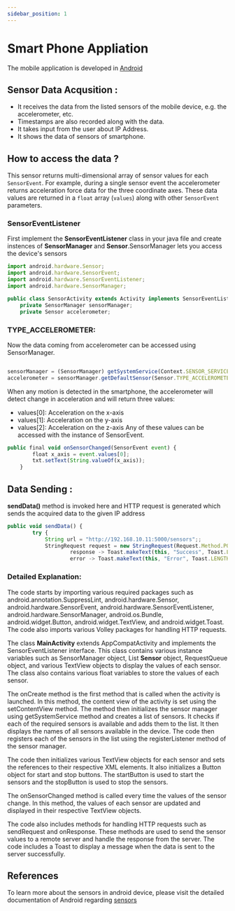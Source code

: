 ```yaml
---
sidebar_position: 1
---
```


# Smart Phone Appliation
The mobile application is developed in [Android](https://developer.android.com/)

## Sensor Data Acqusition :
- It receives the data from the listed sensors of the mobile device, e.g. the accelerometer, etc.
- Timestamps are also recorded along with the data.
- It takes input from the user about IP Address.
- It shows the data of sensors of smartphone. 
## How to access the data ?

This sensor returns multi-dimensional array of sensor values for each `SensorEvent`. For example, during a single sensor event the accelerometer returns acceleration force data for the three coordinate axes. These data values are returned in a `float` array (`values`) along with other `SensorEvent` parameters.


### SensorEventListener
First implement the **SensorEventListener** class in your java file and create instences of **SensorManager** and **Sensor**.SensorManager lets you access the device's sensors


```jsx title="SensorActivity.java" {6,7,8}showLineNumbers
import android.hardware.Sensor;
import android.hardware.SensorEvent;
import android.hardware.SensorEventListener;
import android.hardware.SensorManager;

public class SensorActivity extends Activity implements SensorEventListener {
    private SensorManager sensorManager;
    private Sensor accelerometer;

```
### TYPE_ACCELEROMETER:
Now the data coming from accelerometer can be accessed using SensorManager.
```jsx title="SensorActivity.java"

sensorManager = (SensorManager) getSystemService(Context.SENSOR_SERVICE);
accelerometer = sensorManager.getDefaultSensor(Sensor.TYPE_ACCELEROMETER);

```

When any motion is detected in the smartphone, the accelerometer will detect change in acceleration and will return three values:
- values[0]: Acceleration on the x-axis
- values[1]: Acceleration on the y-axis
- values[2]: Acceleration on the z-axis
Any of these values can be accessed with the instance of SensorEvent.

```jsx title="SensorActivity.java"
public final void onSensorChanged(SensorEvent event) {
        float x_axis = event.values[0];
        txt.setText(String.valueOf(x_axis));
    }

```
## Data Sending :
**sendData()** method is invoked here and HTTP request is generated which sends the acquired data to the given IP address

``` jsx title="SensorActivity.java" showLineNumbers
public void sendData() {
        try {
            String url = "http://192.168.10.11:5000/sensors";;
            StringRequest request = new StringRequest(Request.Method.POST,url,
                    response -> Toast.makeText(this, "Success", Toast.LENGTH_SHORT).show(),
                    error -> Toast.makeText(this, "Error", Toast.LENGTH_SHORT).show())
```
 ### Detailed Explanation:
  
The code starts by importing various required packages such as android.annotation.SuppressLint, android.hardware.Sensor, android.hardware.SensorEvent, android.hardware.SensorEventListener, android.hardware.SensorManager, android.os.Bundle, android.widget.Button, android.widget.TextView, and android.widget.Toast. The code also imports various Volley packages for handling HTTP requests.

The class **MainActivity** extends AppCompatActivity and implements the SensorEventListener interface. This class contains various instance variables such as SensorManager object, List **Sensor** object, RequestQueue object, and various TextView objects to display the values of each sensor. The class also contains various float variables to store the values of each sensor.

The onCreate method is the first method that is called when the activity is launched. In this method, the content view of the activity is set using the setContentView method. The method then initializes the sensor manager using getSystemService method and creates a list of sensors. It checks if each of the required sensors is available and adds them to the list. It then displays the names of all sensors available in the device. The code then registers each of the sensors in the list using the registerListener method of the sensor manager.

The code then initializes various TextView objects for each sensor and sets the references to their respective XML elements. It also initializes a Button object for start and stop buttons. The startButton is used to start the sensors and the stopButton is used to stop the sensors.

The onSensorChanged method is called every time the values of the sensor change. In this method, the values of each sensor are updated and displayed in their respective TextView objects.

The code also includes methods for handling HTTP requests such as sendRequest and onResponse. These methods are used to send the sensor values to a remote server and handle the response from the server. The code includes a Toast to display a message when the data is sent to the server successfully.

## References
To learn more about the sensors in android device, please visit the detailed documentation of Android regarding [sensors](https://developer.android.com/reference/android/hardware/Sensor)
